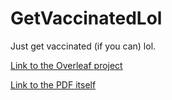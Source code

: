 # GetVaccinatedLol
Just get vaccinated (if you can) lol.

[Link to the Overleaf project](https://www.overleaf.com/read/nhcntkqhchwr)


[Link to the PDF itself](https://github.com/Dicedead/GetVaccinatedLol/blob/main/getVaccinated.pdf)
